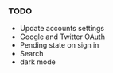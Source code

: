 ### TODO
- Update accounts settings
- Google and Twitter OAuth
- Pending state on sign in
- Search
- dark mode